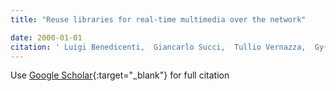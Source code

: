 ```yaml
---
title: "Reuse libraries for real-time multimedia over the network"

date: 2000-01-01
citation: ' Luigi Benedicenti,  Giancarlo Succi,  Tullio Vernazza,  Gy{\&quot;o}rgy Kov{\&apos;a}cs,  Andrea Valerio, &quot;Reuse libraries for real-time multimedia over the network.&quot;, 2000.'
---
```

Use [Google Scholar](https://scholar.google.com/scholar?q=Reuse+libraries+for+real+time+multimedia+over+the+network){:target="_blank"} for full citation
